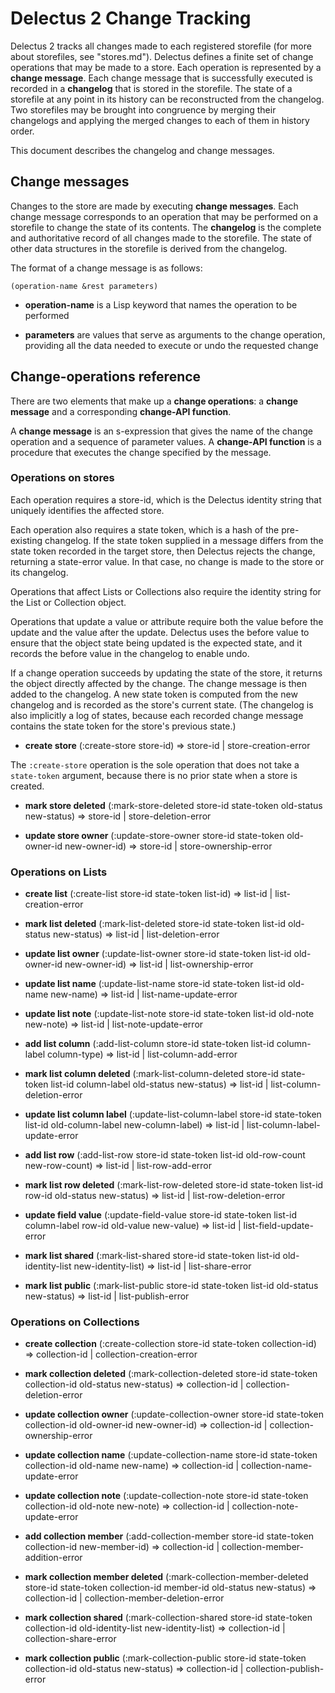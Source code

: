 # Delectus 2 Change Tracking

Delectus 2 tracks all changes made to each registered storefile (for
more about storefiles, see "stores.md"). Delectus defines a finite set
of change operations that may be made to a store. Each operation is
represented by a **change message**. Each change message that is
successfully executed is recorded in a **changelog** that is stored in
the storefile. The state of a storefile at any point in its history
can be reconstructed from the changelog. Two storefiles may be brought
into congruence by merging their changelogs and applying the merged
changes to each of them in history order.

This document describes the changelog and change messages.

## Change messages

Changes to the store are made by executing **change messages**. Each
change message corresponds to an operation that may be performed on a
storefile to change the state of its contents. The **changelog** is
the complete and authoritative record of all changes made to the
storefile. The state of other data structures in the storefile is
derived from the changelog.

The format of a change message is as follows:

```Lisp
(operation-name &rest parameters)
```

- **operation-name** is a Lisp keyword that names the operation to be
    performed

- **parameters** are values that serve as arguments to the change
    operation, providing all the data needed to execute or undo the
    requested change

## Change-operations reference

There are two elements that make up a **change operations**: a
**change message** and a corresponding **change-API function**.

A **change message** is an s-expression that gives the name of the
change operation and a sequence of parameter values. A **change-API
function** is a procedure that executes the change specified by the
message.

### Operations on stores

Each operation requires a store-id, which is the Delectus identity
string that uniquely identifies the affected store.

Each operation also requires a state token, which is a hash of the
pre-existing changelog. If the state token supplied in a message
differs from the state token recorded in the target store, then
Delectus rejects the change, returning a state-error value. In that
case, no change is made to the store or its changelog.

Operations that affect Lists or Collections also require the identity
string for the List or Collection object.

Operations that update a value or attribute require both the value
before the update and the value after the update. Delectus uses the
before value to ensure that the object state being updated is the
expected state, and it records the before value in the changelog to
enable undo.

If a change operation succeeds by updating the state of the store, it
returns the object directly affected by the change. The change message
is then added to the changelog. A new state token is computed from the
new changelog and is recorded as the store's current state. (The
changelog is also implicitly a log of states, because each recorded
change message contains the state token for the store's previous
state.)

- **create store**
    (:create-store store-id)
    => store-id | store-creation-error

The `:create-store` operation is the sole operation that does not take
a `state-token` argument, because there is no prior state when a store
is created.

- **mark store deleted**
    (:mark-store-deleted store-id state-token old-status new-status)
    => store-id | store-deletion-error

- **update store owner**
    (:update-store-owner store-id state-token old-owner-id new-owner-id)
    => store-id | store-ownership-error

### Operations on Lists

- **create list**
    (:create-list store-id state-token list-id)
    => list-id | list-creation-error

- **mark list deleted**
    (:mark-list-deleted store-id state-token list-id old-status new-status)
    => list-id | list-deletion-error

- **update list owner**
    (:update-list-owner store-id state-token list-id old-owner-id new-owner-id)
    => list-id | list-ownership-error

- **update list name**
    (:update-list-name store-id state-token list-id old-name new-name)
    => list-id | list-name-update-error

- **update list note**
    (:update-list-note store-id state-token list-id old-note new-note)
    => list-id | list-note-update-error

- **add list column**
    (:add-list-column store-id state-token list-id column-label column-type)
    => list-id | list-column-add-error

- **mark list column deleted**
    (:mark-list-column-deleted store-id state-token list-id column-label old-status new-status)
    => list-id | list-column-deletion-error

- **update list column label**
    (:update-list-column-label store-id state-token list-id old-column-label new-column-label)
    => list-id | list-column-label-update-error

- **add list row**
    (:add-list-row store-id state-token list-id old-row-count new-row-count)
    => list-id | list-row-add-error

- **mark list row deleted**
    (:mark-list-row-deleted store-id state-token list-id row-id old-status new-status)
    => list-id | list-row-deletion-error

- **update field value**
    (:update-field-value store-id state-token list-id column-label row-id old-value new-value)
    => list-id | list-field-update-error

- **mark list shared**
    (:mark-list-shared store-id state-token list-id old-identity-list new-identity-list)
    => list-id | list-share-error

- **mark list public**
    (:mark-list-public store-id state-token list-id old-status new-status)
    => list-id | list-publish-error

### Operations on Collections

- **create collection**
    (:create-collection store-id state-token collection-id)
    => collection-id | collection-creation-error

- **mark collection deleted**
    (:mark-collection-deleted store-id state-token collection-id old-status new-status)
    => collection-id | collection-deletion-error

- **update collection owner**
    (:update-collection-owner store-id state-token collection-id old-owner-id new-owner-id)
    => collection-id | collection-ownership-error

- **update collection name**
    (:update-collection-name store-id state-token collection-id old-name new-name)
    => collection-id | collection-name-update-error

- **update collection note**
    (:update-collection-note store-id state-token collection-id old-note new-note)
    => collection-id | collection-note-update-error

- **add collection member**
    (:add-collection-member store-id state-token collection-id new-member-id)
    => collection-id | collection-member-addition-error

- **mark collection member deleted**
    (:mark-collection-member-deleted store-id state-token collection-id member-id old-status new-status)
    => collection-id | collection-member-deletion-error

- **mark collection shared**
    (:mark-collection-shared store-id state-token collection-id old-identity-list new-identity-list)
    => collection-id | collection-share-error

- **mark collection public**
    (:mark-collection-public store-id state-token collection-id old-status new-status)
    => collection-id | collection-publish-error



